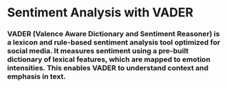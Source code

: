# Sentiment Analysis with VADER
### VADER (Valence Aware Dictionary and Sentiment Reasoner) is a lexicon and rule-based sentiment analysis tool optimized for social media. It measures sentiment using a pre-built dictionary of lexical features, which are mapped to emotion intensities. This enables VADER to understand context and emphasis in text.
